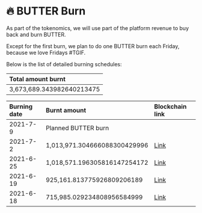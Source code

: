 # 🔥 BUTTER Burn

As part of the tokenomics, we will use part of the platform revenue to buy back and burn BUTTER. 

Except for the first burn, we plan to do one BUTTER burn each Friday, because we love Fridays \#TGIF.

Below is the list of detailed burning schedules:

| Total amount burnt |
| :--- |
| 3,673,689.343982640213475 |

| Burning date | Burnt amount | Blockchain link |
| :--- | :--- | :--- |
| 2021-7-9 | Planned BUTTER burn |  |
| 2021-7-2 | 1,013,971.304666088300429996 | [Link](https://hecoinfo.com/tx/0xbdaeac22fc27b0ef67669d82ae4b23d8983aedc56001f25f183d3d54a0f5826e) |
| 2021-6-25 | 1,018,571.196305816147254172 | [Link](https://hecoinfo.com/tx/0x9dfcc3d2454a7c097a99327ef7ec3344aa520828460104139a7a6495909d0188) |
| 2021-6-19 | 925,161.813775926809206189 | [Link](https://hecoinfo.com/tx/0xe309e71a04d5d11624953ec47dc35d34bd5b7bf31d60cbc5f0197e3d546d59d7) |
| 2021-6-18 | 715,985.029234808956584999 | [Link](https://hecoinfo.com/tx/0xbd8f78b862906033bcd4d884fe3ef214dda715effc6423794a940e64cedd0999) |

